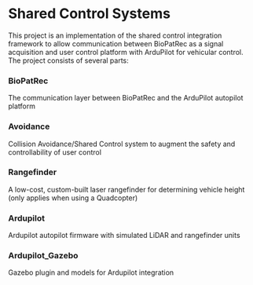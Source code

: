 # Shared Control Systems #
This project is an implementation of the shared control integration framework to allow communication between BioPatRec as a signal acquisition and user control platform with ArduPilot for vehicular control. The project consists of several parts:

### BioPatRec ###
The communication layer between BioPatRec and the ArduPilot autopilot platform

### Avoidance ###
Collision Avoidance/Shared Control system to augment the safety and controllability of user control

### Rangefinder ###
A low-cost, custom-built laser rangefinder for determining vehicle height (only applies when using a Quadcopter)

### Ardupilot ###
Ardupilot autopilot firmware with simulated LiDAR and rangefinder units

### Ardupilot_Gazebo ###
Gazebo plugin and models for Ardupilot integration
